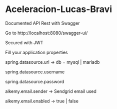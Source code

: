 # Aceleracion-Lucas-Bravi

Documented API Rest with Swagger

Go to http://localhost:8080/swagger-ui/

Secured with JWT

Fill your application properties

spring.datasource.url -> db = mysql | mariadb  

spring.datasource.username

spring.datasource.password

alkemy.email.sender -> Sendgrid email used

alkemy.email.enabled -> true | false
